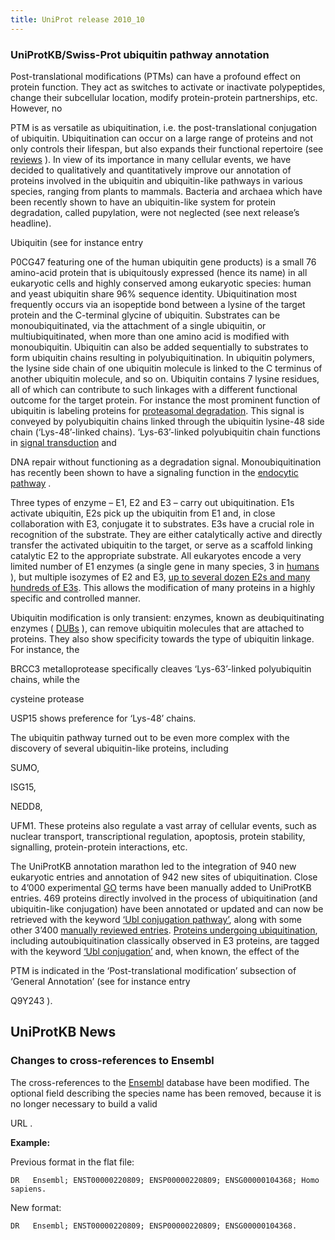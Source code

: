 ```yaml
---
title: UniProt release 2010_10
---
```


### UniProtKB/Swiss-Prot ubiquitin pathway annotation

Post-translational modifications (PTMs) can have a profound effect on protein function. They act as switches to activate or inactivate polypeptides, change their subcellular location, modify protein-protein partnerships, etc. However, no

PTM is as versatile as ubiquitination, i.e. the post-translational conjugation of ubiquitin. Ubiquitination can occur on a large range of proteins and not only controls their lifespan, but also expands their functional repertoire (see [reviews](http://www.ncbi.nlm.nih.gov/pubmed/20181483,19325621) ). In view of its importance in many cellular events, we have decided to qualitatively and quantitatively improve our annotation of proteins involved in the ubiquitin and ubiquitin-like pathways in various species, ranging from plants to mammals. Bacteria and archaea which have been recently shown to have an ubiquitin-like system for protein degradation, called pupylation, were not neglected (see next release’s headline).

Ubiquitin (see for instance entry

P0CG47 featuring one of the human ubiquitin gene products) is a small 76 amino-acid protein that is ubiquitously expressed (hence its name) in all eukaryotic cells and highly conserved among eukaryotic species: human and yeast ubiquitin share 96% sequence identity. Ubiquitination most frequently occurs via an isopeptide bond between a lysine of the target protein and the C-terminal glycine of ubiquitin. Substrates can be monoubiquitinated, via the attachment of a single ubiquitin, or multiubiquitinated, when more than one amino acid is modified with monoubiquitin. Ubiquitin can also be added sequentially to substrates to form ubiquitin chains resulting in polyubiquitination. In ubiquitin polymers, the lysine side chain of one ubiquitin molecule is linked to the C terminus of another ubiquitin molecule, and so on. Ubiquitin contains 7 lysine residues, all of which can contribute to such linkages with a different functional outcome for the target protein. For instance the most prominent function of ubiquitin is labeling proteins for [proteasomal degradation](http://www.ncbi.nlm.nih.gov/pubmed/2538923). This signal is conveyed by polyubiquitin chains linked through the ubiquitin lysine-48 side chain (‘Lys-48’-linked chains). ‘Lys-63’-linked polyubiquitin chain functions in [signal transduction](http://www.ncbi.nlm.nih.gov/pubmed/11057907) and

DNA repair without functioning as a degradation signal. Monoubiquitination has recently been shown to have a signaling function in the [endocytic pathway](http://www.ncbi.nlm.nih.gov/pubmed/14570567) .

Three types of enzyme – E1, E2 and E3 – carry out ubiquitination. E1s activate ubiquitin, E2s pick up the ubiquitin from E1 and, in close collaboration with E3, conjugate it to substrates. E3s have a crucial role in recognition of the substrate. They are either catalytically active and directly transfer the activated ubiquitin to the target, or serve as a scaffold linking catalytic E2 to the appropriate substrate. All eukaryotes encode a very limited number of E1 enzymes (a single gene in many species, 3 in [humans](http://www.uniprot.org/uniprot/?query=id:A0AVT1+or+id:P41226+or+id:P22314) ), but multiple isozymes of E2 and E3, [up to several dozen E2s and many hundreds of E3s](http://www.uniprot.org/uniprot/?query=keyword:833+AND+reviewed:yes+AND+keyword:ligase). This allows the modification of many proteins in a highly specific and controlled manner.

Ubiquitin modification is only transient: enzymes, known as deubiquitinating enzymes ( [DUBs](http://www.uniprot.org/uniprot/?query=name:%223+4+19+12%22+AND+reviewed:yes) ), can remove ubiquitin molecules that are attached to proteins. They also show specificity towards the type of ubiquitin linkage. For instance, the

BRCC3 metalloprotease specifically cleaves ‘Lys-63’-linked polyubiquitin chains, while the

cysteine protease

USP15 shows preference for ‘Lys-48’ chains.

The ubiquitin pathway turned out to be even more complex with the discovery of several ubiquitin-like proteins, including

SUMO,

ISG15,

NEDD8,

UFM1. These proteins also regulate a vast array of cellular events, such as nuclear transport, transcriptional regulation, apoptosis, protein stability, signalling, protein-protein interactions, etc.

The UniProtKB annotation marathon led to the integration of 940 new eukaryotic entries and annotation of 942 new sites of ubiquitination. Close to 4’000 experimental [GO](http://www.geneontology.org/) terms have been manually added to UniProtKB entries. 469 proteins directly involved in the process of ubiquitination (and ubiquitin-like conjugation) have been annotated or updated and can now be retrieved with the keyword [‘Ubl conjugation pathway’](http://www.uniprot.org/keywords/KW-0833), along with some other 3’400 [manually reviewed entries](http://www.uniprot.org/uniprot/?query=keyword:833+AND+reviewed:yes). [Proteins undergoing ubiquitination](http://www.uniprot.org/uniprot/?query=keyword:KW-0832+AND+reviewed:yes), including autoubiquitination classically observed in E3 proteins, are tagged with the keyword [‘Ubl conjugation’](http://www.uniprot.org/keywords/KW-0832) and, when known, the effect of the

PTM is indicated in the ‘Post-translational modification’ subsection of ‘General Annotation’ (see for instance entry

Q9Y243 ).

## UniProtKB News

### Changes to cross-references to Ensembl

The cross-references to the [Ensembl](http://www.ensembl.org/) database have been modified. The optional field describing the species name has been removed, because it is no longer necessary to build a valid

URL .

**Example:**

Previous format in the flat file:

    DR   Ensembl; ENST00000220809; ENSP00000220809; ENSG00000104368; Homo sapiens.

New format:

    DR   Ensembl; ENST00000220809; ENSP00000220809; ENSG00000104368.
